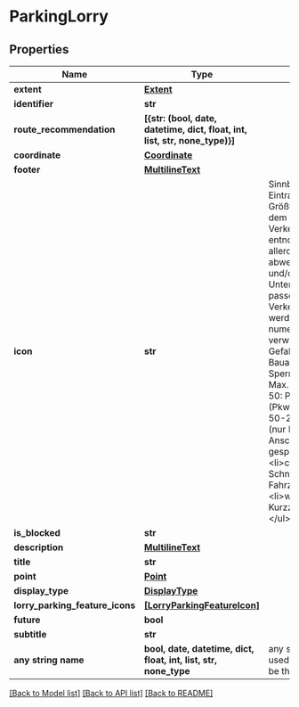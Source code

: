 # ParkingLorry


## Properties
Name | Type | Description | Notes
------------ | ------------- | ------------- | -------------
**extent** | [**Extent**](Extent.md) |  | [optional] 
**identifier** | **str** |  | [optional] 
**route_recommendation** | **[{str: (bool, date, datetime, dict, float, int, list, str, none_type)}]** |  | [optional] 
**coordinate** | [**Coordinate**](Coordinate.md) |  | [optional] 
**footer** | [**MultilineText**](MultilineText.md) |  | [optional] 
**icon** | **str** | Sinnbild, das die Art des Eintrags beschreibt. Größtenteils sind diese dem offiziellen Verkehrszeichenkatalog entnommen, teilweise allerdings mit abweichender Bedeutung und/oder nicht offiziellen Unternummern. Wo kein passendes Verkehrszeichen existiert, werden nicht-numerische Werte verwendet: &lt;ul&gt; &lt;li&gt;101: Gefahr&lt;/li&gt; &lt;li&gt;123: Bauarbeiten&lt;/li&gt; &lt;li&gt;250: Sperrung&lt;/li&gt; &lt;li&gt;262-2: Max. 3,5t&lt;/li&gt; &lt;li&gt;314-50: Park-/Rastplatz (Pkw/Lkw)&lt;/li&gt; &lt;li&gt;314-50-2: Park-/Rastplatz (nur Pkw)&lt;/li&gt; &lt;li&gt;448: Anschlussstelle gesperrt&lt;/li&gt; &lt;li&gt;charging_plug_strong: Schnellladestation für E-Fahrzeuge&lt;/li&gt; &lt;li&gt;warnkegel: Kurzzeitbaustelle&lt;/li&gt; &lt;/ul&gt;  | [optional] 
**is_blocked** | **str** |  | [optional] 
**description** | [**MultilineText**](MultilineText.md) |  | [optional] 
**title** | **str** |  | [optional] 
**point** | [**Point**](Point.md) |  | [optional] 
**display_type** | [**DisplayType**](DisplayType.md) |  | [optional] 
**lorry_parking_feature_icons** | [**[LorryParkingFeatureIcon]**](LorryParkingFeatureIcon.md) |  | [optional] 
**future** | **bool** |  | [optional] 
**subtitle** | **str** |  | [optional] 
**any string name** | **bool, date, datetime, dict, float, int, list, str, none_type** | any string name can be used but the value must be the correct type | [optional]

[[Back to Model list]](../README.md#documentation-for-models) [[Back to API list]](../README.md#documentation-for-api-endpoints) [[Back to README]](../README.md)



